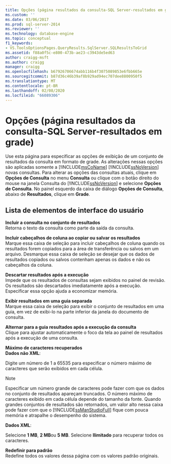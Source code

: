 ```yaml
---
title: Opções (página resultados da consulta-SQL Server-resultados em grade) | Microsoft Docs
ms.custom: ''
ms.date: 03/06/2017
ms.prod: sql-server-2014
ms.reviewer: ''
ms.technology: database-engine
ms.topic: conceptual
f1_keywords:
- VS.ToolsOptionsPages.QueryResults.SqlServer.SQLResultsToGrid
ms.assetid: f88a0f5c-e800-473b-ae23-c3943de5ed63
author: craigg-msft
ms.author: craigg
manager: craigg
ms.openlocfilehash: b67926706674abb116b4f3075089853e6fbb665e
ms.sourcegitcommit: b87d36c46b39af8b929ad94ec707dee8800950f5
ms.translationtype: MT
ms.contentlocale: pt-BR
ms.lasthandoff: 02/08/2020
ms.locfileid: "66089306"
---
```

# <a name="options-query-results-sql-server-results-to-grid-page"></a>Opções (página resultados da consulta-SQL Server-resultados em grade)
  Use esta página para especificar as opções de exibição de um conjunto de resultados da consulta em formato de grade. As alterações nessas opções são aplicadas somente a [!INCLUDE[msCoName](../includes/msconame-md.md)] [!INCLUDE[ssNoVersion](../includes/ssnoversion-md.md)] novas consultas. Para alterar as opções das consultas atuais, clique em **Opções de Consulta** no menu **Consulta** ou clique com o botão direito do mouse na janela Consulta do [!INCLUDE[ssNoVersion](../includes/ssnoversion-md.md)] e selecione **Opções de Consulta**. No painel esquerdo da caixa de diálogo **Opções de Consulta**, abaixo de **Resultados**, clique em **Grade**.  
  
## <a name="uielement-list"></a>Lista de elementos de interface do usuário  
 **Incluir a consulta no conjunto de resultados**  
 Retorna o texto da consulta como parte da saída da consulta.  
  
 **Incluir cabeçalhos de coluna ao copiar ou salvar os resultados**  
 Marque essa caixa de seleção para incluir cabeçalhos de coluna quando os resultados forem copiados para a área de transferência ou salvos em um arquivo. Desmarque essa caixa de seleção se desejar que os dados de resultados copiados ou salvos contenham apenas os dados e não os cabeçalhos da coluna.  
  
 **Descartar resultados após a execução**  
 Impede que os resultados de consultas sejam exibidos no painel de revisão. Os resultados são descartados imediatamente após a execução. Especificar essa opção ajuda a economizar memória.  
  
 **Exibir resultados em uma guia separada**  
 Marque essa caixa de seleção para exibir o conjunto de resultados em uma guia, em vez de exibi-lo na parte inferior da janela do documento de consulta.  
  
 **Alternar para a guia resultados após a execução da consulta**  
 Clique para ajustar automaticamente o foco da tela ao painel de resultados após a execução de uma consulta.  
  
 **Máximo de caracteres recuperados**  
 **Dados não XML**:  
  
 Digite um número de 1 a 65535 para especificar o número máximo de caracteres que serão exibidos em cada célula.  
  
> [!NOTE]  
>  Especificar um número grande de caracteres pode fazer com que os dados no conjunto de resultados apareçam truncados. O número máximo de caracteres exibido em cada célula depende do tamanho da fonte. Quando grandes conjuntos de resultados são retornados, um valor alto nessa caixa pode fazer com que o [!INCLUDE[ssManStudioFull](../includes/ssmanstudiofull-md.md)] fique com pouca memória e atrapalhe o desempenho do sistema.  
  
 **Dados XML**:  
  
 Selecione **1 MB**, **2 MB**ou **5 MB**. Selecione **Ilimitado** para recuperar todos os caracteres.  
  
 **Redefinir para padrão**  
 Redefine todos os valores dessa página com os valores padrão originais.  
  
  
